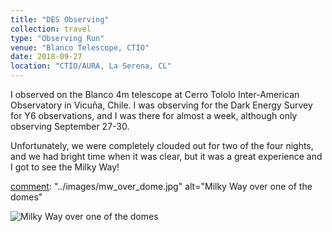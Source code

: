 ```yaml
---
title: "DES Observing"
collection: travel
type: "Observing Run"
venue: "Blanco Telescope, CTIO"
date: 2018-09-27
location: "CTIO/AURA, La Serena, CL"
---
```


I observed on the Blanco 4m telescope at Cerro Tololo Inter-American Observatory in Vicuña, Chile. I was observing for the Dark Energy Survey for Y6 observations, and I was there for almost a week, although only observing September 27-30.

Unfortunately, we were completely clouded out for two of the four nights, and we had bright time when it was clear, but it was a great experience and I got to see the Milky Way!

[comment]: <img src="../images/IMG_2136.jpg">

[comment]: "../images/mw_over_dome.jpg" alt="Milky Way over one of the domes"

<img src="wagoner47.github.io/images/red_panda_cbus_zoo_2.jpg" alt="Milky Way over one of the domes" class="center">
